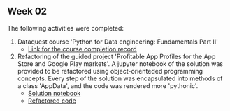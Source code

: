 ## Week 02

The following activities were completed:
1. Dataquest course 'Python for Data engineering: Fundamentals Part II'
    - [Link for the course completion record](https://app.dataquest.io/verify_cert/QTKJP3YOAPKIX7ZHABO9/)
2. Refactoring of the guided project 'Profitable App Profiles for the App Store and Google Play markets'. A jupyter notebook of the solution was provided to be refactored using object-orienteded programming concepts. Every step of the solution was encapsulated into methods of a class 'AppData', and the code was rendered more 'pythonic'. 
    - [Solution notebook]('./ProfitableAppProfiles.ipynb')
    - [Refactored code]('./Refactor.ipynb')
